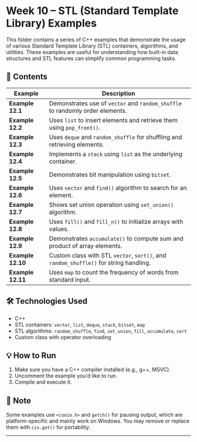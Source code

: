 # Week 10 – STL (Standard Template Library) Examples

This folder contains a series of C++ examples that demonstrate the usage of various Standard Template Library (STL) containers, algorithms, and utilities. These examples are useful for understanding how built-in data structures and STL features can simplify common programming tasks.

## 📁 Contents

| Example | Description |
|--------|-------------|
| **Example 12.1** | Demonstrates use of `vector` and `random_shuffle` to randomly order elements. |
| **Example 12.2** | Uses `list` to insert elements and retrieve them using `pop_front()`. |
| **Example 12.3** | Uses `deque` and `random_shuffle` for shuffling and retrieving elements. |
| **Example 12.4** | Implements a `stack` using `list` as the underlying container. |
| **Example 12.5** | Demonstrates bit manipulation using `bitset`. |
| **Example 12.6** | Uses `vector` and `find()` algorithm to search for an element. |
| **Example 12.7** | Shows set union operation using `set_union()` algorithm. |
| **Example 12.8** | Uses `fill()` and `fill_n()` to initialize arrays with values. |
| **Example 12.9** | Demonstrates `accumulate()` to compute sum and product of array elements. |
| **Example 12.10** | Custom class with STL `vector`, `sort()`, and `random_shuffle()` for string handling. |
| **Example 12.11** | Uses `map` to count the frequency of words from standard input. |

## 🛠️ Technologies Used

- C++
- STL containers: `vector`, `list`, `deque`, `stack`, `bitset`, `map`
- STL algorithms: `random_shuffle`, `find`, `set_union`, `fill`, `accumulate`, `sort`
- Custom class with operator overloading

## 💡 How to Run

1. Make sure you have a C++ compiler installed (e.g., g++, MSVC).
2. Uncomment the example you'd like to run.
3. Compile and execute it.

## 📌 Note

Some examples use `<conio.h>` and `getch()` for pausing output, which are platform-specific and mainly work on Windows. You may remove or replace them with `cin.get()` for portability.

---
